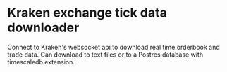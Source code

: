 # Kraken exchange tick data downloader
Connect to Kraken's websocket api to download real time orderbook and trade data. Can download to text files or to a Postres database with timescaledb extension.
